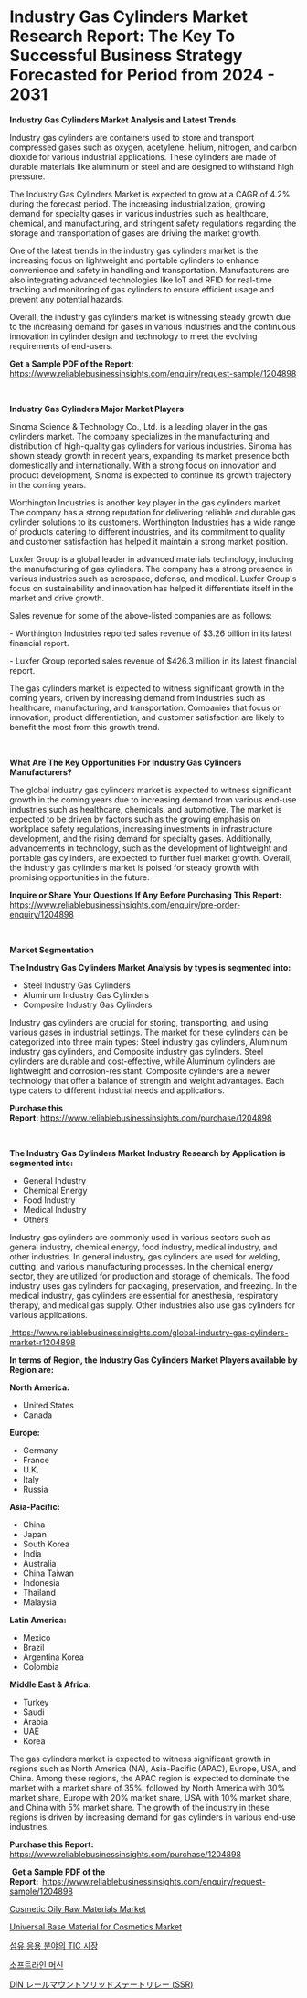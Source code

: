 <p><h1>Industry Gas Cylinders Market Research Report: The Key To Successful Business Strategy Forecasted for Period from 2024 - 2031</h1></p><p><strong>Industry Gas Cylinders Market Analysis and Latest Trends</strong></p>
<p><p>Industry gas cylinders are containers used to store and transport compressed gases such as oxygen, acetylene, helium, nitrogen, and carbon dioxide for various industrial applications. These cylinders are made of durable materials like aluminum or steel and are designed to withstand high pressure.</p><p>The Industry Gas Cylinders Market is expected to grow at a CAGR of 4.2% during the forecast period. The increasing industrialization, growing demand for specialty gases in various industries such as healthcare, chemical, and manufacturing, and stringent safety regulations regarding the storage and transportation of gases are driving the market growth.</p><p>One of the latest trends in the industry gas cylinders market is the increasing focus on lightweight and portable cylinders to enhance convenience and safety in handling and transportation. Manufacturers are also integrating advanced technologies like IoT and RFID for real-time tracking and monitoring of gas cylinders to ensure efficient usage and prevent any potential hazards.</p><p>Overall, the industry gas cylinders market is witnessing steady growth due to the increasing demand for gases in various industries and the continuous innovation in cylinder design and technology to meet the evolving requirements of end-users.</p></p>
<p><strong>Get a Sample PDF of the Report:&nbsp;</strong> <a href="https://www.reliablebusinessinsights.com/enquiry/request-sample/1204898">https://www.reliablebusinessinsights.com/enquiry/request-sample/1204898</a></p>
<p>&nbsp;</p>
<p><strong>Industry Gas Cylinders Major Market Players</strong></p>
<p><p>Sinoma Science & Technology Co., Ltd. is a leading player in the gas cylinders market. The company specializes in the manufacturing and distribution of high-quality gas cylinders for various industries. Sinoma has shown steady growth in recent years, expanding its market presence both domestically and internationally. With a strong focus on innovation and product development, Sinoma is expected to continue its growth trajectory in the coming years.</p><p>Worthington Industries is another key player in the gas cylinders market. The company has a strong reputation for delivering reliable and durable gas cylinder solutions to its customers. Worthington Industries has a wide range of products catering to different industries, and its commitment to quality and customer satisfaction has helped it maintain a strong market position.</p><p>Luxfer Group is a global leader in advanced materials technology, including the manufacturing of gas cylinders. The company has a strong presence in various industries such as aerospace, defense, and medical. Luxfer Group's focus on sustainability and innovation has helped it differentiate itself in the market and drive growth.</p><p>Sales revenue for some of the above-listed companies are as follows:</p><p>- Worthington Industries reported sales revenue of $3.26 billion in its latest financial report.</p><p>- Luxfer Group reported sales revenue of $426.3 million in its latest financial report.</p><p>The gas cylinders market is expected to witness significant growth in the coming years, driven by increasing demand from industries such as healthcare, manufacturing, and transportation. Companies that focus on innovation, product differentiation, and customer satisfaction are likely to benefit the most from this growth trend.</p></p>
<p>&nbsp;</p>
<p><strong>What Are The Key Opportunities For Industry Gas Cylinders Manufacturers?</strong></p>
<p><p>The global industry gas cylinders market is expected to witness significant growth in the coming years due to increasing demand from various end-use industries such as healthcare, chemicals, and automotive. The market is expected to be driven by factors such as the growing emphasis on workplace safety regulations, increasing investments in infrastructure development, and the rising demand for specialty gases. Additionally, advancements in technology, such as the development of lightweight and portable gas cylinders, are expected to further fuel market growth. Overall, the industry gas cylinders market is poised for steady growth with promising opportunities in the future.</p></p>
<p><strong>Inquire or Share Your Questions If Any Before Purchasing This Report:</strong> <a href="https://www.reliablebusinessinsights.com/enquiry/pre-order-enquiry/1204898">https://www.reliablebusinessinsights.com/enquiry/pre-order-enquiry/1204898</a></p>
<p>&nbsp;</p>
<p><strong>Market Segmentation</strong></p>
<p><strong>The Industry Gas Cylinders Market Analysis by types is segmented into:</strong></p>
<p><ul><li>Steel Industry Gas Cylinders</li><li>Aluminum Industry Gas Cylinders</li><li>Composite Industry Gas Cylinders</li></ul></p>
<p><p>Industry gas cylinders are crucial for storing, transporting, and using various gases in industrial settings. The market for these cylinders can be categorized into three main types: Steel industry gas cylinders, Aluminum industry gas cylinders, and Composite industry gas cylinders. Steel cylinders are durable and cost-effective, while Aluminum cylinders are lightweight and corrosion-resistant. Composite cylinders are a newer technology that offer a balance of strength and weight advantages. Each type caters to different industrial needs and applications.</p></p>
<p><strong>Purchase this Report:&nbsp;</strong><a href="https://www.reliablebusinessinsights.com/purchase/1204898">https://www.reliablebusinessinsights.com/purchase/1204898</a></p>
<p>&nbsp;</p>
<p><strong>The Industry Gas Cylinders Market Industry Research by Application is segmented into:</strong></p>
<p><ul><li>General Industry</li><li>Chemical Energy</li><li>Food Industry</li><li>Medical Industry</li><li>Others</li></ul></p>
<p><p>Industry gas cylinders are commonly used in various sectors such as general industry, chemical energy, food industry, medical industry, and other industries. In general industry, gas cylinders are used for welding, cutting, and various manufacturing processes. In the chemical energy sector, they are utilized for production and storage of chemicals. The food industry uses gas cylinders for packaging, preservation, and freezing. In the medical industry, gas cylinders are essential for anesthesia, respiratory therapy, and medical gas supply. Other industries also use gas cylinders for various applications.</p></p>
<p><a href="https://www.reliablebusinessinsights.com/global-industry-gas-cylinders-market-r1204898">&nbsp;https://www.reliablebusinessinsights.com/global-industry-gas-cylinders-market-r1204898</a></p>
<p><strong>In terms of Region, the Industry Gas Cylinders Market Players available by Region are:</strong></p>
<p>
    <p> <strong> North America: </strong>
        <ul>
            <li>United States</li>
            <li>Canada</li>
        </ul>
        </p> 
    <p> <strong> Europe: </strong>
        <ul>
            <li>Germany</li>
            <li>France</li>
            <li>U.K.</li>
            <li>Italy</li>
            <li>Russia</li>
        </ul>
        </p> 
    <p> <strong> Asia-Pacific: </strong>
        <ul>
            <li>China</li>
            <li>Japan</li>
            <li>South Korea</li>
            <li>India</li>
            <li>Australia</li>
            <li>China Taiwan</li>
            <li>Indonesia</li>
            <li>Thailand</li>
            <li>Malaysia</li>
        </ul>
        </p> 
    <p> <strong> Latin America: </strong>
        <ul>
            <li>Mexico</li>
            <li>Brazil</li>
            <li>Argentina Korea</li>
            <li>Colombia</li>
        </ul>
        </p> 
    <p> <strong> Middle East & Africa: </strong>
        <ul>
            <li>Turkey</li>
            <li>Saudi</li>
            <li>Arabia</li>
            <li>UAE</li>
            <li>Korea</li>
        </ul>
    </p>
    </p>
<p><p>The gas cylinders market is expected to witness significant growth in regions such as North America (NA), Asia-Pacific (APAC), Europe, USA, and China. Among these regions, the APAC region is expected to dominate the market with a market share of 35%, followed by North America with 30% market share, Europe with 20% market share, USA with 10% market share, and China with 5% market share. The growth of the industry in these regions is driven by increasing demand for gas cylinders in various end-use industries.</p></p>
<p><strong>Purchase this Report: </strong><a href="https://www.reliablebusinessinsights.com/purchase/1204898">https://www.reliablebusinessinsights.com/purchase/1204898</a></p>
<p>&nbsp;<strong>Get a Sample PDF of the Report:&nbsp;&nbsp;</strong><a href="https://www.reliablebusinessinsights.com/enquiry/request-sample/1204898">https://www.reliablebusinessinsights.com/enquiry/request-sample/1204898</a></p>
<p><strong></strong></p>
<p><p><a href="https://github.com/changoleonlaverguenzanoexiste/Market-Research-Report-List-3/blob/main/cosmetic-oily-raw-materials-market.md">Cosmetic Oily Raw Materials Market</a></p><p><a href="https://github.com/tamvrosiya/Market-Research-Report-List-4/blob/main/universal-base-material-for-cosmetics-market.md">Universal Base Material for Cosmetics Market</a></p><p><a href="https://github.com/valroy852/Market-Research-Report-List-1/blob/main/9555924106458.md">섬유 응용 분야의 TIC 시장</a></p><p><a href="https://github.com/RonSpencer61/Market-Research-Report-List-1/blob/main/4701008106459.md">소프트라인 머신</a></p><p><a href="https://github.com/one-cool-chick/Market-Research-Report-List-2/blob/main/9393575111502.md">DIN レールマウントソリッドステートリレー (SSR)</a></p></p>
